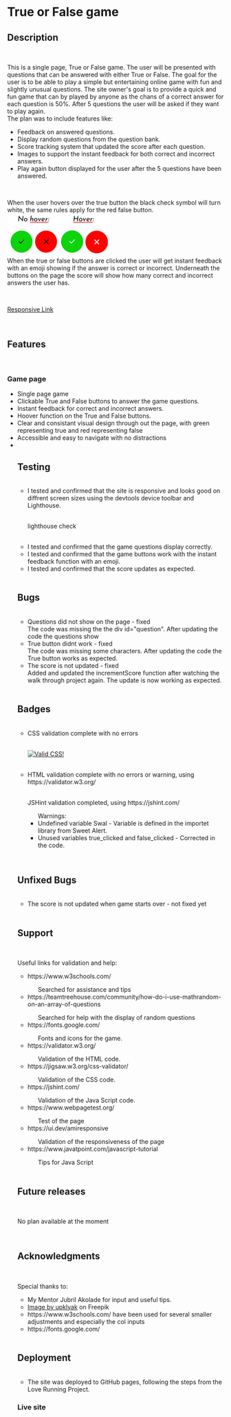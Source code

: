 
<h1>True or False game</h1>

<h2>Description</h2>
<br>
<p>This is a single page, True or False game. The user will be presented with questions that can be answered with either True or False. The goal for the user is to be able to play a simple but entertaining online game with fun and slightly unusual questions. The site owner's goal is to provide a quick and fun game that can by played by anyone as the chans of a correct answer for each question is 50%. After 5 questions the user will be asked if they want to play again. 
<br>
The plan was to include features like: 
<ul>
  <li>Feedback on answered questions.</li>
  <li>Display random questions from the question bank.</li>
  <li>Score tracking system that updated the score after each question.</li>
  <li>Images to support the instant feedback for both correct and incorrect answers.</li>
  <li>Play again button displayed for the user after the 5 questions have been answered.</li>
</ul> 
</p>
<br>
<p>
When the user hovers over the true button the black check symbol will turn white, the same rules apply for the red false button.<br> 
<img class="img" src="assets/images/hover.png" alt="Hover"><br>
When the true or false buttons are clicked the user will get instant feedback with an emoji showing if the answer is correct or incorrect. Underneath the buttons on the page the score will show how many correct and incorrect answers the user has.  
</p>
<br>
<p><a href="https://ui.dev/amiresponsive?url=https://helenahagman.github.io/trueorfalse/">Responsive Link</a>
</p>
<br>
<h2>Features</h2>
<br>
<h3>Game page</h3>
<ul>
  <li>Single page game</li>
  <li>Clickable True and False buttons to answer the game questions.</li>
  <li>Instant feedback for correct and incorrect answers.</li> 
  <li>Hoover function on the True and False buttons.</li>
  <li>Clear and consistant visual design through out the page, with green representing true and red representing false</li>
  <li>Accessible and easy to navigate with no distractions</li>
  <li>
  <br>  

 

<h2>Testing</h2>
  <br>
 <ul>
  <li>I tested and confirmed that the site is responsive and looks good on diffrent screen sizes using the devtools device toolbar and Lighthouse.</li>
  <br>
  <p>
   lighthouse check
        </p>
  <br>
  <li>I tested and confirmed that the game questions display correctly.</li>
  <li>I tested and confirmed that the game buttons work with the instant feedback function with an emoji.</li>
  <li>I tested and confirmed that the score updates as expected.</li>
   </ul>
<br>
<h2>Bugs</h2>
  <br>
  <ul>
  <li>Questions did not show on the page - fixed<br> The code was missing the the div id="question". After updating the code the questions show</li>
  <li>True button didnt work - fixed<br> The code was missing some characters. After updating the code the True button works as expected.</li>
  <li>The score is not updated - fixed<br> Added and updated the incrementScore function after watching the walk through project again. The update is now working as expected.</li>
  </ul>
<br>
<h2>Badges</h2>
  <br>
  <ul>
  <li>CSS validation complete with no errors</li>
  <br>
  <p>
    <a href="http://jigsaw.w3.org/css-validator/check/referer">
    <img style="border:0;width:88px;height:31px"
        src="http://jigsaw.w3.org/css-validator/images/vcss-blue"
        alt="Valid CSS!" />
    </a>
  </p>
  <br>
  <li>HTML validation complete with no errors or warning, using https://validator.w3.org/</li>
  <br>
  <p>JSHint validation completed, using https://jshint.com/
  <ul>Warnings: <li>Undefined variable Swal - Variable is defined in the importet library from Sweet Alert.</li>
  <li>Unused variables true_clicked and false_clicked - Corrected in the code.</li>
  </ul>
  </p>
  </ul>
  <br>

<h2>Unfixed Bugs</h2>
  <br>
  <ul>
  <li>The score is not updated when game starts over - not fixed yet</li>
  </ul>
  <br>

<h2>Support</h2>
  <br>
  <p>Useful links for validation and help:</p>
  <ul>
   <li>https://www.w3schools.com/</li>
   <ul>Searched for assistance and tips</ul>
   <li>https://teamtreehouse.com/community/how-do-i-use-mathrandom-on-an-array-of-questions</li>
   <ul>Searched for help with the display of random questions</ul>
   <li>https://fonts.google.com/</li>
   <ul>Fonts and icons for the game.</ul>
   <li>https://validator.w3.org/</li>
   <ul>Validation of the HTML code.</ul>
   <li>https://jigsaw.w3.org/css-validator/</li>
   <ul>Validation of the CSS code.</ul>
   <li>https://jshint.com/</li>
   <ul>Validation of the Java Script code.</ul>
   <li>https://www.webpagetest.org/</li>
   <ul>Test of the page</ul>
   <li>https://ui.dev/amiresponsive</li>
   <ul>Validation of the responsiveness of the page</ul>
   <li>https://www.javatpoint.com/javascript-tutorial</li>
   <ul>Tips for Java Script</ul>
   

  </ul>
  <br>
<h2>Future releases</h2>
  <br>
  <p>No plan available at the moment</p>
  <br>

<h2>Acknowledgments</h2>
  <br>
  <p>Special thanks to:</p>
 <ul>
  <li>My Mentor Jubril Akolade for input and useful tips.</li>
  <li><a href="https://www.freepik.com/free-photo/3d-render-set-like-dislike-hand-sign-icons_35672122.htm#page=2&query=true%20false&position=36&from_view=keyword">Image by upklyak</a> on Freepik
  <br>
  
  <li>https://www.w3schools.com/ have been used for several smaller adjustments and especially the col inputs</li>
  <li>https://fonts.google.com/</li>
 </ul>
  <br>

<h2>Deployment</h2>
  <br>
<ul>
  <li>The site was deployed to GitHub pages, following the steps from the Love Running Project.</li>
</ul>
<h3>Live site</h3>
  <br>
 <p></p>




